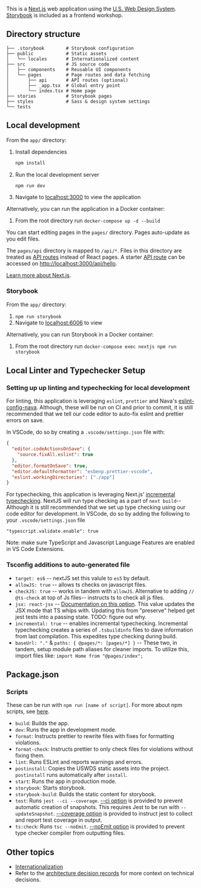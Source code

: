 This is a [Next.js](https://nextjs.org/) web application using the [U.S. Web Design System](https://designsystem.digital.gov). [Storybook](https://storybook.js.org/) is included as a frontend workshop.

## Directory structure

```
├── .storybook        # Storybook configuration
├── public            # Static assets
│   └── locales       # Internationalized content
├── src               # JS source code
│   ├── components    # Reusable UI components
│   └── pages         # Page routes and data fetching
│       ├── api       # API routes (optional)
│       ├── _app.tsx  # Global entry point
│       └── index.tsx # Home page
├── stories           # Storybook pages
├── styles            # Sass & design system settings
└── tests
```

## Local development

From the `app/` directory:

1. Install dependencies
   ```bash
   npm install
   ```
1. Run the local development server
   ```bash
   npm run dev
   ```
1. Navigate to [localhost:3000](http://localhost:3000) to view the application

Alternatively, you can run the application in a Docker container:

1. From the root directory run `docker-compose up -d --build`

You can start editing pages in the `pages/` directory. Pages auto-update as you edit files.

The `pages/api` directory is mapped to `/api/*`. Files in this directory are treated as [API routes](https://nextjs.org/docs/api-routes/introduction) instead of React pages. A starter [API route](https://nextjs.org/docs/api-routes/introduction) can be accessed on [http://localhost:3000/api/hello](http://localhost:3000/api/hello).

[Learn more about Next.js](https://nextjs.org/docs).

### Storybook

From the `app/` directory:

1. `npm run storybook`
2. Navigate to [localhost:6006](http://localhost:6006) to view

Alternatively, you can run Storybook in a Docker container:

1. From the root directory run `docker-compose exec nextjs npm run storybook`

## Local Linter and Typechecker Setup

### Setting up up linting and typechecking for local development

For linting, this application is leveraging `eslint`, `prettier` and Nava's [eslint-config-nava](https://github.com/navapbc/eslint-config-nava). Although, these will be run on CI and prior to commit, it is still recommended that we tell our code editor to auto-fix eslint and prettier errors on save.

In VSCode, do so by creating a `.vscode/settings.json` file with:

```json
{
  "editor.codeActionsOnSave": {
    "source.fixAll.eslint": true
  },
  "editor.formatOnSave": true,
  "editor.defaultFormatter": "esbenp.prettier-vscode",
  "eslint.workingDirectories": ["./app"]
}
```

For typechecking, this application is leveraging Next.js' [incremental typechecking](https://nextjs.org/docs/basic-features/typescript#incremental-type-checking). NextJS will run type checking as a part of `next build`-- Although it is still recommended that we set up type checking using our code editor for development. In VSCode, do so by adding the following to your `.vscode/settings.json` file

```
"typescript.validate.enable": true
```

Note: make sure TypeScript and Javascript Language Features are enabled in VS Code Extensions.

### Tsconfig additions to auto-generated file

- `target: es6` -- nextJS set this valule to `es5` by default.
- `allowJS: true` -- allows ts checks on javascript files.
- `checkJS: true` -- works in tandem with `allowJS`. Alternative to adding `// @ts-check` at top of Js files-- instructs ts to check all js files.
- `jsx: react-jsx` -- [Documentation on this option](https://www.typescriptlang.org/docs/handbook/jsx.html). This value updates the JSX mode that TS whips with. Updating this from "preserve" helped get jest tests into a passing state. TODO: figure out why.
- `incremental: true` -- enables incremental typechecking. Incremental typechecking creates a series of `.tsbuildinfo` files to dave information from last compilation. This expedites type checking during build.
- `baseUrl: "."` & `paths: { @pages/*: [pages/*] }` -- These two, in tandem, setup module path aliases for cleaner imports. To utilize this, import files like: `import Home from "@pages/index";`

## Package.json

### Scripts

These can be run with `npm run [name of script]`. For more about npm scripts, see [here](https://docs.npmjs.com/cli/v8/using-npm/scripts).

- `build`: Builds the app.
- `dev`: Runs the app in development mode.
- `format`: Instructs prettier to rewrite files with fixes for formatting violations.
- `format-check`: Instructs prettier to only check files for violations without fixing them.
- `lint`: Runs ESLint and reports warnings and errors.
- `postinstall`: Copies the USWDS static assets into the project. `postinstall` runs automatically after `install`.
- `start`: Runs the app in production mode.
- `storybook`: Starts storybook.
- `storybook-build`: Builds the static content for storybook.
- `test`: Runs `jest --ci --coverage`. [--ci option](https://jestjs.io/docs/cli#--ci) is provided to prevent automatic creation of snapshots. This requires Jest to be run with `--updateSnapshot`. [--coverage option](https://jestjs.io/docs/cli#--coverageboolean) is provided to instruct jest to collect and report test coverage in output.
- `ts:check`: Runs `tsc --noEmit`. [--noEmit option](https://www.typescriptlang.org/tsconfig#noEmit) is provided to prevent type checker compiler from outputting files.

## Other topics

- [Internationalization](../docs/internationalization.md)
- Refer to the [architecture decision records](../docs/decisions) for more context on technical decisions.
